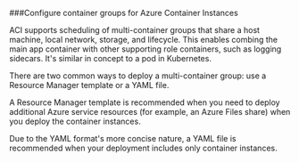 ###Configure container groups for Azure Container Instances  

ACI supports scheduling of multi-container groups that share a host machine, local network, storage, and lifecycle. This enables combing the main app container with other supporting role containers, such as logging sidecars. It's similar in concept to a pod in Kubernetes.  

 

There are two common ways to deploy a multi-container group: use a Resource Manager template or a YAML file.  

A Resource Manager template is recommended when you need to deploy additional Azure service resources (for example, an Azure Files share) when you deploy the container instances.  

 

Due to the YAML format's more concise nature, a YAML file is recommended when your deployment includes only container instances. 